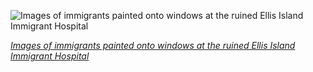 
![Images of immigrants painted onto windows at the ruined Ellis Island Immigrant Hospital](https://upload.wikimedia.org/wikipedia/commons/thumb/b/bc/Ellis_Island_hospital_window_mural_%2801897%29.jpg/750px-Ellis_Island_hospital_window_mural_%2801897%29.jpg)

*[Images of immigrants painted onto windows at the ruined Ellis Island Immigrant Hospital](https://wikipedia.org/wiki/File:Ellis_Island_hospital_window_mural_(01897).jpg)*
